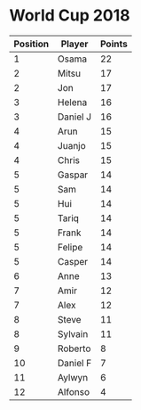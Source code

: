 # World Cup 2018
Position | Player | Points
---------|------|-------
1|Osama|22
2|Mitsu|17
2|Jon|17
3|Helena|16
3|Daniel J|16
4|Arun|15
4|Juanjo|15
4|Chris|15
5|Gaspar|14
5|Sam|14
5|Hui|14
5|Tariq|14
5|Frank|14
5|Felipe|14
5|Casper|14
6|Anne|13
7|Amir|12
7|Alex|12
8|Steve|11
8|Sylvain|11
9|Roberto|8
10|Daniel F|7
11|Aylwyn|6
12|Alfonso|4

